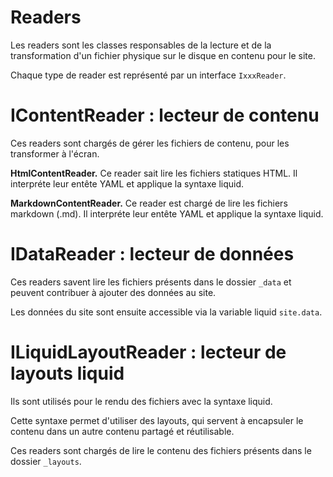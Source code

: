 ﻿# Readers

Les readers sont les classes responsables de la lecture et de la transformation d'un fichier physique sur le disque en contenu pour le site.

Chaque type de reader est représenté par un interface `IxxxReader`.

# IContentReader : lecteur de contenu

Ces readers sont chargés de gérer les fichiers de contenu, pour les transformer à l'écran.

**HtmlContentReader.** Ce reader sait lire les fichiers statiques HTML.
Il interpréte leur entête YAML et applique la syntaxe liquid.

**MarkdownContentReader.** Ce reader est chargé de lire les fichiers markdown (.md).
Il interpréte leur entête YAML et applique la syntaxe liquid.

# IDataReader : lecteur de données

Ces readers savent lire les fichiers présents dans le dossier `_data` et peuvent contribuer à ajouter des données au site.

Les données du site sont ensuite accessible via la variable liquid `site.data`.

# ILiquidLayoutReader : lecteur de layouts liquid

Ils sont utilisés pour le rendu des fichiers avec la syntaxe liquid.

Cette syntaxe permet d'utiliser des layouts, qui servent à encapsuler le contenu dans un autre contenu partagé et réutilisable.

Ces readers sont chargés de lire le contenu des fichiers présents dans le dossier `_layouts`.